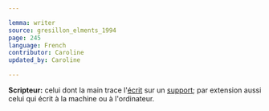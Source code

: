 ```yaml
---

lemma: writer
source: gresillon_elments_1994
page: 245
language: French
contributor: Caroline
updated_by: Caroline

---
```


**Scripteur:** celui dont la main trace l'[écrit](writingProcudt.html) sur un [support](textCarrier.html); par extension aussi celui qui écrit à la machine ou à l'ordinateur.
